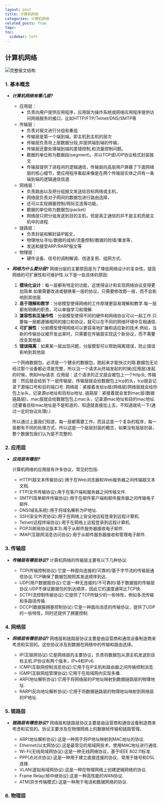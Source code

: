 ```yaml
---
layout: post
title: 计算机网络
categories: 计算机网络
related_posts: True
tags:
toc:
  sidebar: left
---
```


## 计算机网络

![完整报文结构](imgs/image-2.png)

### 1. 基本概念

- **_计算机网络有哪几层?_**

  - 应用层：
    - 负责向用户提供应用程序，应用层为操作系统或网络应用程序提供访问网络服务的接口，比如HTTP/FTP/Telnet/DNS/SMTP等
  - 传输层：
    - 负责对报文进行分组和重组
    - 传输层是第一个端到端，即主机到主机的层次
    - 传输层负责将上层数据分段,并提供端到端的传输，
    - 传输层还要处理端到端的差错控制,和流量控制问题。
    - 数据的单位称为数据段(segment)，并以TCP或UDP协议格式封装报文
    - 传输层提供了进程间的逻辑通信，传输层向高层用户屏蔽了下面网络层的核心细节，使应用程序看起来像是在两个传输层实体之间有一条端到端的逻辑通信信道.
  - 网络层：
    - 负责路由以及把分组报文发送给目标网络或主机，
    - 网络层负责对子网间的数据包进行路由选择，
    - 还可以实现拥塞控制/网际互连等功能，
    - 数据的单位称为数据包(packet)
    - 网络层只把分组发送到目的主机，但是真正通信的并不是主机而是主机中的进程.
  - 链路层：
    - 负责封装和解封装IP报文，
    - 物理地址寻址/数据的成帧/流量控制/数据的检错/重发等，
    - 发送和接受ARP/RARP报文等
  - 物理层：
    - 硬件设备、信号的调制解调、信道复用、组网方式、

- **_网络为什么要分层?_**
  网络分层的主要原因是为了降低网络设计的复杂性，提高网络的可扩展性和可维护性.以下是一些具体的原因:

  1. **模块化设计**：每一层都有特定的功能，这使得设计和实现网络协议变得更加简单.如果需要改进或替换某一层的协议，只需要修改那一层，而不会影响到其他层.
  2. **易于理解和教学**：分层模型使得网络的工作原理更容易理解和教学.每一层都有明确的职责，可以单独学习和理解.
  3. **兼容性和互操作性**：分层模型使得不同的硬件和网络协议可以一起工作.只要每一层都遵循相同的接口和协议，就可以在不同的网络环境中互相通信.
  4. **可扩展性**：分层模型使得网络可以更容易地扩展和适应新的技术.例如，当新的传输协议被开发出来时，只需要在传输层实现这个新协议，而不需要改变其他层.
  5. **错误隔离**：如果某一层出现问题，分层模型可以帮助隔离错误，防止错误影响到其他层.

  一个网络数据包，必须是一个健全的数据包，跑起来才能快过刘翔.数据包无论经过那个设备都必须是完整，所以当一个请求从终端发起的时候(应用层)发起的时候，例如http请求.
  应用层：这个请求的正文就会被包上一个http头;
  传输层：然后就会给到下一层传输层，传输层就会给数据包上tcp的头，tcp就会记录下源端口号和目的端口号.
  网络层：紧接着发给ip层(网络层)网络层就会给你包上ip头，记录源ip地址和目标ip地址.
  链路层：紧接着就会发到mac层(数据链路层)，mac层就会给数据包包上mac头，记录源mac地址和目的mac地址.(还要看目标mac地址是不是知道的，知道就直接加上去，不知道就吼一下(通过一定的协议处理).)

  所以通过上面我们知道，每一层都需要工作，而且这是一个复杂的程序，每一层都有不同的处理方式，所以这是一个层层封装的概念，如果没有层层封装，整个数据包我们认为是不完整的.

### 2. 应用层

- **_应用层有哪些?_**

  计算机网络的应用层有许多协议，常见的包括:

  - HTTP(超文本传输协议):用于在Web浏览器和Web服务器之间传输超文本文档.
  - FTP(文件传输协议):用于在客户端和服务器之间传输文件.
  - SMTP(简单邮件传输协议):用于在邮件客户端和邮件服务器之间传输电子邮件.
  - DNS(域名系统):用于将域名解析为IP地址.
  - SSH(安全外壳协议):用于在网络上安全地远程登录到远程计算机.
  - Telnet(远程终端协议):用于在网络上远程登录到远程计算机.
  - POP3(邮局协议版本3):用于从邮件服务器接收电子邮件.
  - IMAP(互联网消息访问协议):用于从邮件服务器接收和管理电子邮件.

### 3. 传输层

- **_传输层有哪些协议?_**
  计算机网络的传输层主要有以下几种协议:

  - TCP(传输控制协议):它是一种面向连接的/可靠的/基于字节流的传输层通信协议.TCP确保了数据包按照其发送顺序到达.
  - UDP(用户数据报协议):它是一种无连接的/不可靠的/基于数据报的传输层协议.UDP不保证数据包的到达顺序，因此它的速度通常比TCP快.
  - SCTP(流控制传输协议):它提供了TCP所缺少的一些特性，例如多流传输和多路径传输.
  - DCCP(数据报拥塞控制协议):它是一种面向消息的传输协议，提供了UDP的一些特性，同时还提供了拥塞控制.

### 4. 网络层

- **_网络层有哪些协议?_**
  网络层和链路层协议主要是由运营商和通信设备制造商来考虑和实现的。这些协议涉及到数据在网络中的传输和路由选择。

  - IP(互联网协议):它是网络层的主要协议，负责将数据包从源主机发送到目标主机.IP协议有两个版本，IPv4和IPv6.
  - ICMP(互联网控制消息协议):它用于在IP主机和路由器之间传输控制消息.
  - IGMP(互联网组管理协议):它用于在局域网内实现多播.
  - ARP(地址解析协议):它用于将网络层的IP地址映射到数据链路层的物理地址.
  - RARP(反向地址解析协议):它用于将数据链路层的物理地址映射到网络层的IP地址.

### 5. 链路层

- **_链路层有哪些协议?_**
  网络层和链路层协议主要是由运营商和通信设备制造商来考虑和实现的。协议主要涉及在物理网络上的数据帧传输和链路管理。

  - ARP(地址解析协议):这是一种用于将IP地址映射到MAC地址的协议.
  - Ethernet(以太网协议):这是最常见的局域网技术，使用MAC地址进行通信.
  - Wi-Fi(无线局域网协议):这是一种无线网络协议，基于IEEE 802.11标准.
  - PPP(点对点协议):这是一种用于建立直接连接的协议，常用于拨号和DSL连接.
  - VLAN(虚拟局域网协议):这是一种在物理网络上创建逻辑网络的协议.
  - Frame Relay(帧中继协议):这是一种高性能的WAN协议.
  - ATM(异步传输模式):这是一种用于电话和数据网络的协议.

### 6. 物理层
